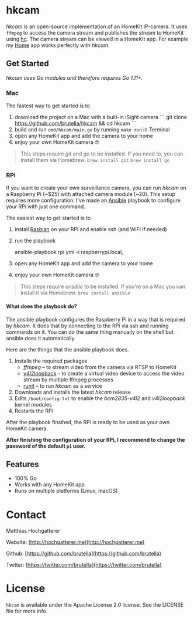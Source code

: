 # hkcam

*hkcam* is an open-source implementation of an HomeKit IP-camera. It uses `ffmpeg` to access the camera stream and publishes the stream to HomeKit using [hc](https://github.com/brutella/hc). The camera stream can be viewed in a HomeKit app. For example my [Home](https//hochgatterer.me/home) app works perfectly with *hkcam*.

## Get Started

*hkcam uses Go modules and therefore requires Go 1.11+.*

### Mac

The fastest way to get started is to

1. download the project on a Mac with a built-in iSight camera
    ´´´
    git clone https://github.com/brutella/hkcam && cd hkcam
    ´´´
2. build and run `cmd/hkcam/main.go` by running `make run` in Terminal
3. open any HomeKit app and add the camera to your home
4. enjoy your own HomeKit camera 🤓

> This steps require *git* and *go* to be installed. If you need to, you can install them via Homebrew.
> `brew install git`
> `brew install go`

### RPi

If you want to create your own surveillance camera, you can run *hkcam* on a Raspberry Pi (~$25) with attached camera module (~20). This setup requires more configuration. I've made an [Ansible](http://docs.ansible.com/ansible/index.html) playbook to configure your RPi with just one command.

The easiest way to get started is to

1. install [Rasbian](https://www.raspberrypi.org/downloads/raspbian/) on your RPI and enable ssh (and WiFi if needed)
2. run the playbook
  
    ansible-playbook rpi.yml -i raspberrypi.local,
    
3. open any HomeKit app and add the camera to your home
4. enjoy your own HomeKit camera 🤓

> This steps require *ansible* to be installed. If you're on a Mac you can install it via Homebrew.
> `brew install ansible`

#### What does the playbook do?

The ansible playbook configures the Raspberry Pi in a way that is required by *hkcam*. It does that by connecting to the RPi via ssh and running commands on it. You can do the same thing manually on the shell but ansible does it automatically.

Here are the things that the ansible playbook does.

1. Installs the required packages
    - *ffmpeg* – to stream video from the camera via RTSP to HomeKit
    - [v4l2loopback](https://github.com/umlaeute/v4l2loopback) - to create a virtual video device to access the video stream by multiple ffmpeg processes
    - [runit](http://smarden.org/runit/) – to run *hkcam* as a service
2. Downloads and installs the latest *hkcam* release
3. Edits `/boot/config.txt` to enable the *bcm2835-v4l2* and *v4l2loopback* kernel modules
4. Restarts the RPi

After the playbook finsihed, the RPi is ready to be used as your own HomeKit camera.

**After finishing the configuration of your RPi, I recommend to change the password of the default `pi` user.**

## Features

- 100% Go
- Works with any HomeKit app
- Runs on multiple platforms (Linux, macOS)

# Contact

Matthias Hochgatterer

Website: [http://hochgatterer.me](http://hochgatterer.me)

Github: [https://github.com/brutella](https://github.com/brutella)

Twitter: [https://twitter.com/brutella](https://twitter.com/brutella)


# License

`hkcam` is available under the Apache License 2.0 license. See the LICENSE file for more info.
